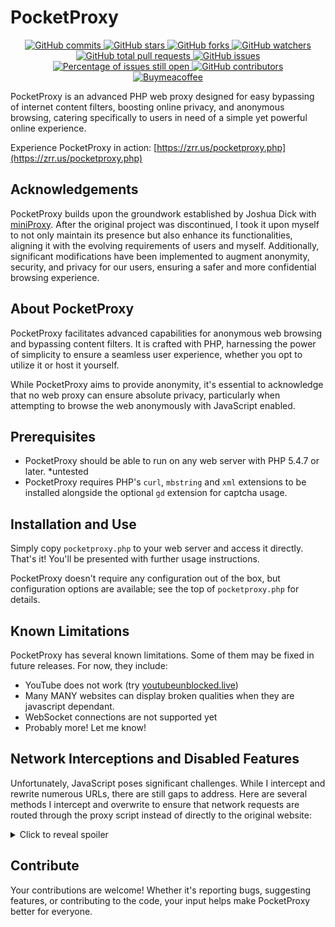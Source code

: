 # PocketProxy

<p align="center">
    <a href="https://badgen.net/github/commits/dehlirious/PocketProxy">
        <img src="https://badgen.net/github/commits/dehlirious/PocketProxy" alt="GitHub commits" />
    </a>
    <a href="https://GitHub.com/dehlirious/PocketProxy/stargazers/">
        <img src="https://badgen.net/github/stars/dehlirious/PocketProxy" alt="GitHub stars" />
    </a>
    <a href="https://GitHub.com/dehlirious/PocketProxy/network/">
        <img src="https://badgen.net/github/forks/dehlirious/PocketProxy/" alt="GitHub forks" />
    </a>
    <a href="https://GitHub.com/dehlirious/PocketProxy/watchers/">
        <img src="https://badgen.net/github/watchers/dehlirious/PocketProxy/" alt="GitHub watchers" />
    </a>
    <a href="https://GitHub.com/dehlirious/PocketProxy/pull/">
        <img src="https://badgen.net/github/prs/dehlirious/PocketProxy" alt="GitHub total pull requests" />
    </a>
    <a href="https://github.com/dehlirious/PocketProxy/issues">
        <img src="https://img.shields.io/github/issues/dehlirious/PocketProxy" alt="GitHub issues" />
    </a>
    <a href="http://isitmaintained.com/project/dehlirious/PocketProxy">
        <img src="http://isitmaintained.com/badge/open/dehlirious/PocketProxy.svg" alt="Percentage of issues still open" />
    </a>
    <a href="https://github.com/dehlirious/PocketProxy/contributors">
        <img src="https://badgen.net/github/contributors/dehlirious/PocketProxy" alt="GitHub contributors" />
    </a>
    <br/>
    <!-- Support -->
    <a href="https://buymeacoffee.com/devsir">
        <img src="https://badgen.net/badge/icon/buymeacoffee?icon=buymeacoffee&label" alt="Buymeacoffee" />
    </a>
</p>

PocketProxy is an advanced PHP web proxy designed for easy bypassing of internet content filters, boosting online privacy, and anonymous browsing, catering specifically to users in need of a simple yet powerful online experience.

Experience PocketProxy in action: [https://zrr.us/pocketproxy.php](https://zrr.us/pocketproxy.php)

## Acknowledgements

PocketProxy builds upon the groundwork established by Joshua Dick with [miniProxy](https://github.com/joshdick/miniProxy). After the original project was discontinued, I took it upon myself to not only maintain its presence but also enhance its functionalities, aligning it with the evolving requirements of users and myself. Additionally, significant modifications have been implemented to augment anonymity, security, and privacy for our users, ensuring a safer and more confidential browsing experience.

## About PocketProxy

PocketProxy facilitates advanced capabilities for anonymous web browsing and bypassing content filters. It is crafted with PHP, harnessing the power of simplicity to ensure a seamless user experience, whether you opt to utilize it or host it yourself. 

While PocketProxy aims to provide anonymity, it's essential to acknowledge that no web proxy can ensure absolute privacy, particularly when attempting to browse the web anonymously with JavaScript enabled.

## Prerequisites

 - PocketProxy should be able to run on any web server with PHP 5.4.7 or later. *untested 
 - PocketProxy requires PHP's `curl`, `mbstring` and `xml` extensions to be installed alongside the optional `gd` extension for captcha usage.

## Installation and Use

Simply copy `pocketproxy.php` to your web server and access it directly. That's it! You'll be presented with further usage instructions.

PocketProxy doesn't require any configuration out of the box, but configuration options are available; see the top of `pocketproxy.php` for details.

## Known Limitations

PocketProxy has several known limitations. Some of them may be fixed in future releases. For now, they include:

* YouTube does not work (try [youtubeunblocked.live](youtubeunblocked.live))
* Many MANY websites can display broken qualities when they are javascript dependant.
* WebSocket connections are not supported yet
* Probably more! Let me know!

## Network Interceptions and Disabled Features

Unfortunately, JavaScript poses significant challenges. While I intercept and rewrite numerous URLs, there are still gaps to address. 
Here are several methods I intercept and overwrite to ensure that network requests are routed through the proxy script instead of directly to the original website:

<details>
  <summary>Click to reveal spoiler</summary>

| Method | Description | Method | Description |
| ------ | ----------- | ------ | ----------- |
| document.createElement + Element.prototype.setAttribute | Alter URL attributes for new elements. `var potentialUrlAttributes = ["src", "rel", "href", "data-src", "data-href", "action", "srcset", "poster", "hreflang", "cite", "data-url", "data-link", "data-file", "data-image", "data-video", "data-audio", "data-source", "formaction"];` | "modifyInlineScripts()" | Modifies script src attributes, inline scripts, and URLs. |
| XMLHttpRequest | Ensure all URLs are prefixed with the proxyPrefix | Fetch | Ensure all URLs are prefixed with the proxyPrefix |
| WebSocket | Not yet supported via PocketProxy but the URL is rewritten anyway. | Form submissions | Handled via php typically but covered regardless. |
| window.open | Ensure all URLs are prefixed with the proxyPrefix | History manipulation | Ensure navigation is consistent with proxy routing. |
| document.write and writeln | Search for and modify URLs in content. | $.ajax | Ensure all URLs are prefixed with the proxyPrefix |
| window.axios | Ensure all URLs are prefixed with the proxyPrefix | Modifications to existing stylesheets | Replace any url() calls in `document.styleSheets` and intercept inline styles. |
| window.Image | Ensure all URLs are prefixed with the proxyPrefix | window.fetch | Ensure all URLs are prefixed with the proxyPrefix |
| window.Request | Ensure all URLs are prefixed with the proxyPrefix | Navigation methods | 'replace' and 'assign' |
| document.execCommand | ["createlink", "insertimage"] | meta refresh | Ensure all URLs are prefixed with the proxyPrefix |
| anchor pings | Ensure all URLs are prefixed with the proxyPrefix | window.ActiveXObject.open | Ensure all URLs are prefixed with the proxyPrefix |
| document.cookie | Rewritten so that cookies are functional. | window.importScripts |  |
| window.XDomainRequest | Ensure all URLs are prefixed with the proxyPrefix | And More! | This readme.md is not consistently updated, this list *should* forever be growing |

**Disabled Javascript objects:**
This column lists specific JavaScript global objects, APIs, or functionalities that have been intentionally disabled or restricted.
These items typically offer various capabilities or access to system resources and information, which, for security, privacy, or performance reasons have been disabled.

| Disabled Feature | Description | Disabled Feature | Description |
| ---------------- | ----------- | ---------------- | ----------- |
| window.webkitStorageInfo |  | document.webkitVisibilityState |  |
| document.webkitHidden |  | window.webkitDirectory |  |
| window.webkitIntent |  | document.referrer |  |
| window.performance |  | window.history |  |
|   |   | And More! | This readme.md is not consistently updated, this list *should* forever be growing |


**Disabled Javascript Objects/Prototypes:**
This column details the prototypes associated with certain JavaScript objects that have been disabled. In JavaScript, the prototype is a mechanism through which objects inherit features from one another. By disabling specific prototypes, the ability for objects to inherit properties or methods from these prototypes is removed or altered.

| Disabled Object | Description | Disabled Prototype | Description |
| --------------- | ----------- | ------------------ | ----------- |
| navigator | Excludes 'plugins', 'storage', 'serviceWorker', 'webdriver', 'clipboard', 'language', 'languages', 'credentials'. | Worker.prototype | Methods and properties specific to Worker instances. |
| Worker | Global scope for web workers. | MediaDevices.prototype | Methods and properties specific to MediaDevices instances. |
| MediaRecorder | Global scope for media recording functionality. | MediaRecorder.prototype | Methods and properties specific to MediaRecorder instances. |


**Future Thoughts for modification/removal:**

- WebRTC
- WebGL
- OffscreenCanvas 


</details>


## Contribute

Your contributions are welcome! Whether it's reporting bugs, suggesting features, or contributing to the code, your input helps make PocketProxy better for everyone.

